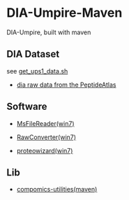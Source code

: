# DIA-Umpire-Maven
DIA-Umpire, built with maven

## DIA Dataset

see [get_ups1_data.sh](get_ups1_data.sh)

- [dia raw data from the PeptideAtlas](https://db.systemsbiology.net/sbeams/cgi/PeptideAtlas/PASS_View?identifier=PASS00589)

## Software

- [MsFileReader(win7)](http://fields.scripps.edu/rawconv/download/MSFileReader%202.2.62.zip)

- [RawConverter(win7)](http://fields.scripps.edu/rawconv/)

- [proteowizard(win7)](http://proteowizard.sourceforge.net/downloads.shtml)

## Lib

- [compomics-utilities(maven)](https://github.com/compomics/compomics-utilities)
